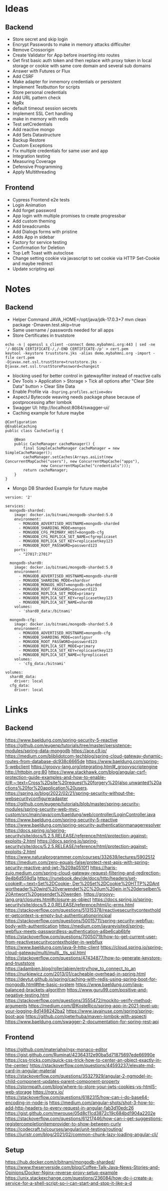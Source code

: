 # Ideas

## Backend
* Store secret and skip login
* Encrypt Passwords to make in memory attacks difficulter
* Remove Crossorigin
* Create Validator for App before inserting into routes
* Get first basic auth token and then replace with proxy token in local storage or cookie with same core domain and several sub domains
* Answer with Futures or Flux
* Add CSRF
* Make adapter for inmemory credentials or persistent
* Implement Testbutton for scripts
* Store personal credentials
* Add URL pattern check
* NgRx
* default timeout session secrets
* Implement SSL Cert handling
* make in memory with redis
* Test setCredentials
* Add reactive mongo
* Add Sets Datastructure
* Backup Restore
* Custom Exceptions
* Fix multiple credentials for same user and app
* Integration testing
* Measuring Coverage
* Defensive Programming
* Apply Multithreading

## Frontend
* Cypress Frontend e2e tests
* Login Animation
* Add forget password
* App login with multiple promises to create progressbar
* Add custom theming
* Add breadcrumbs
* Add Dialogs forms with pristine
* Adds App in sidebar
* Factory for service testing
* Confirmation for Deletion
* Top Left Toast with autoclose
* Change setting cookie via javascript to set cookie via HTTP Set-Cookie and maybe redirect
* Update scripting api

# Notes

## Backend
* Helper Command JAVA_HOME=/opt/java/jdk-17.0.3+7 mvn clean package -Dmaven.test.skip=true
* Same username / passwords needed for all apps
* Store Certificates in truststore
```
echo -n | openssl s_client -connect demo.mybahmni.org:443 | sed -ne '/-BEGIN CERTIFICATE-/,/-END CERTIFICATE-/p' > cert.pem
keytool -keystore truststore.jks -alias demo.mybahmni.org -import -file cert.pem
-Djavax.net.ssl.trustStore=truststore.jks -Djavax.net.ssl.trustStorePassword=changeit
```
* blocking used for better control in gatewayfilter instead of reactive calls
* Dev Tools > Application > Storage > Tick all options after "Clear Site Data" button > Clear Site Data
* Enable Profile via `-Dspring.profiles.active=dev`
* AspectJ Bytecode weaving needs package phase because of postprocessing after lombok
* Swagger UI: http://localhost:8084/swagger-ui/
* Caching example for future maybe
```
@Configuration
@EnableCaching
public class CacheConfig {

    @Bean
    public CacheManager cacheManager() {
        final SimpleCacheManager cacheManager = new SimpleCacheManager();
        cacheManager.setCaches(Arrays.asList(new ConcurrentMapCache("users"), new ConcurrentMapCache("apps"),
                new ConcurrentMapCache("credentials")));
        return cacheManager;
    }
}
```
* Mongo DB Sharded Example for future maybe
```
version: '2'

services:
  mongodb-sharded:
    image: docker.io/bitnami/mongodb-sharded:5.0
    environment:
      - MONGODB_ADVERTISED_HOSTNAME=mongodb-sharded
      - MONGODB_SHARDING_MODE=mongos
      - MONGODB_CFG_PRIMARY_HOST=mongodb-cfg
      - MONGODB_CFG_REPLICA_SET_NAME=cfgreplicaset
      - MONGODB_REPLICA_SET_KEY=replicasetkey123
      - MONGODB_ROOT_PASSWORD=password123
    ports:
      - "27017:27017"

  mongodb-shard0:
    image: docker.io/bitnami/mongodb-sharded:5.0
    environment:
      - MONGODB_ADVERTISED_HOSTNAME=mongodb-shard0
      - MONGODB_SHARDING_MODE=shardsvr
      - MONGODB_MONGOS_HOST=mongodb-sharded
      - MONGODB_ROOT_PASSWORD=password123
      - MONGODB_REPLICA_SET_MODE=primary
      - MONGODB_REPLICA_SET_KEY=replicasetkey123
      - MONGODB_REPLICA_SET_NAME=shard0
    volumes:
      - 'shard0_data:/bitnami'

  mongodb-cfg:
    image: docker.io/bitnami/mongodb-sharded:5.0
    environment:
      - MONGODB_ADVERTISED_HOSTNAME=mongodb-cfg
      - MONGODB_SHARDING_MODE=configsvr
      - MONGODB_ROOT_PASSWORD=password123
      - MONGODB_REPLICA_SET_MODE=primary
      - MONGODB_REPLICA_SET_KEY=replicasetkey123
      - MONGODB_REPLICA_SET_NAME=cfgreplicaset
    volumes:
      - 'cfg_data:/bitnami'

volumes:
  shard0_data:
    driver: local
  cfg_data:
    driver: local

```

# Links

## Backend
https://www.baeldung.com/spring-security-5-reactive
https://github.com/eugenp/tutorials/tree/master/persistence-modules/spring-data-mongodb
https://ace.c9.io/
https://medium.com/bliblidotcom-techblog/spring-cloud-gateway-dynamic-routes-from-database-dc938c6665de
https://www.baeldung.com/spring-5-webclient
https://groovy-lang.org/integrating.html#_groovyscriptengine
http://httpbin.org:80
https://www.stackhawk.com/blog/angular-csrf-protection-guide-examples-and-how-to-enable-it/#:~:text=Cross%2Dsite%20request%20forgery%20(also,unwanted%20actions%20for%20application%20users.
https://spring.io/blog/2022/02/21/spring-security-without-the-websecurityconfigureradapter
https://github.com/eugenp/tutorials/blob/master/spring-security-modules/spring-security-web-mvc-custom/src/main/java/com/baeldung/web/controller/LoginController.java
https://www.baeldung.com/spring-security-5-reactive
https://www.baeldung.com/spring-security-authenticationmanagerresolver
https://docs.spring.io/spring-security/site/docs/5.2.5.RELEASE/reference/html/protection-against-exploits-2.html
https://docs.spring.io/spring-security/site/docs/5.2.5.RELEASE/reference/html/protection-against-exploits-2.html
https://www.naturalprogrammer.com/courses/332639/lectures/5902512
https://medium.com/zero-equals-false/protect-rest-apis-with-spring-security-reactive-and-jwt-7b209a0510f1
https://haris-zujo.medium.com/spring-cloud-gateway-request-filtering-and-redirection-9e4b6d559d1a
https://runebook.dev/de/docs/http/headers/set-cookie#:~:text=Set%2DCookie-,Der%20Set%2DCookie%20HTTP%2DAntwortheader%20wird%20verwendet%2C%20um%20ein,in%20derselben%20Antwort%20gesendet%20werden.
https://groovy-lang.org/closures.html#closure-as-object
https://docs.spring.io/spring-security/site/docs/5.2.0.RELEASE/reference/html/jc-erms.html
https://stackoverflow.com/questions/51315378/reactivesecuritycontextholder-getcontext-is-empty-but-authenticationprincipal
https://stackoverflow.com/questions/50015711/spring-security-webflux-body-with-authentication
https://medium.com/javarevisited/spring-webflux-meets-passwordless-authentication-a4be6cab6bfe
https://stackoverflow.com/questions/70050719/how-to-get-current-user-from-reactivesecuritycontextholder-in-webflux
https://www.baeldung.com/java-9-http-client
https://cloud.spring.io/spring-cloud-gateway/multi/multi__tls_ssl.html
https://stackoverflow.com/questions/47434877/how-to-generate-keystore-and-truststore
https://adambien.blog/roller/abien/entry/how_to_connect_to_an
https://nurkiewicz.com/2013/01/cacheable-overhead-in-spring.html
https://devtut.github.io/spring/caching-with-redis-using-spring-boot-for-mongodb.html#the-basic-system
https://www.baeldung.com/java-balanced-brackets-algorithm
https://www.guru99.com/positive-and-negative-testing.html
https://stackoverflow.com/questions/3555472/mockito-verify-method-arguments
https://medium.com/@KosteRico/spring-aop-in-2021-level-up-your-logging-8d1498242ba2
https://www.javainuse.com/spring/spring-boot-aop
https://github.com/peterhuba/maven-lombok-with-aspectj
https://www.baeldung.com/swagger-2-documentation-for-spring-rest-api

## Frontend
https://github.com/materiahq/ngx-monaco-editor
https://gist.github.com/Ruminat/42364312e90ba5d71875697ede66990e
https://css-tricks.com/quick-css-trick-how-to-center-an-object-exactly-in-the-center/
https://stackoverflow.com/questions/44593237/elevate-md-card-in-angular-material
https://stackoverflow.com/questions/35327929/angular-2-ngmodel-in-child-component-updates-parent-component-property
https://stormpath.com/blog/where-to-store-your-jwts-cookies-vs-html5-web-storage
https://ngrx.io/
https://stackoverflow.com/questions/6182315/how-can-i-do-base64-encoding-in-node-js
https://medium.com/angular-shots/shot-3-how-to-add-http-headers-to-every-request-in-angular-fab3d10edc26
https://gist.github.com/mwrouse/05d8c11cd3872c19c684bd1904a2202e
https://stackoverflow.com/questions/61217446/how-can-i-get-suggestions-registercompletionitemprovider-to-show-between-curly
https://codecraft.tv/courses/angular/unit-testing/routing/
https://juristr.com/blog/2021/02/common-chunk-lazy-loading-angular-cli/

## Setup
https://hub.docker.com/r/bitnami/mongodb-sharded/
https://www.theserverside.com/blog/Coffee-Talk-Java-News-Stories-and-Opinions/Docker-Nginx-reverse-proxy-setup-example
https://unix.stackexchange.com/questions/236084/how-do-i-create-a-service-for-a-shell-script-so-i-can-start-and-stop-it-like-a-d
